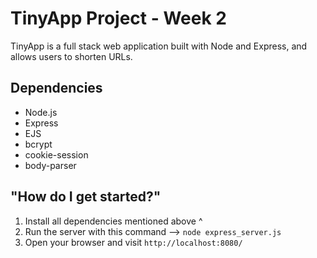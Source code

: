# TinyApp Project - Week 2

TinyApp is a full stack web application built with Node and Express, and allows users to shorten URLs.


## Dependencies

- Node.js
- Express
- EJS
- bcrypt
- cookie-session
- body-parser

## "How do I get started?"

1. Install all dependencies mentioned above ^
2. Run the server with this command --> `node express_server.js`
3. Open your browser and visit `http://localhost:8080/`



